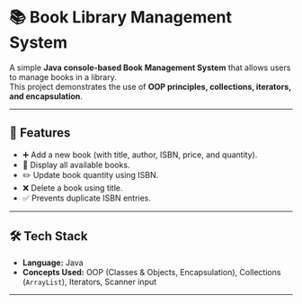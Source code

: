 # 📚 Book Library Management System

A simple **Java console-based Book Management System** that allows users to manage books in a library.  
This project demonstrates the use of **OOP principles, collections, iterators, and encapsulation**.

---

## 🚀 Features
- ➕ Add a new book (with title, author, ISBN, price, and quantity).
- 📖 Display all available books.
- ✏️ Update book quantity using ISBN.
- ❌ Delete a book using title.
- ✅ Prevents duplicate ISBN entries.

---

## 🛠️ Tech Stack
- **Language:** Java  
- **Concepts Used:** OOP (Classes & Objects, Encapsulation), Collections (`ArrayList`), Iterators, Scanner input  

---

